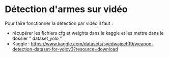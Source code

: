# Détection d'armes sur vidéo
Pour faire fonctionner la détection par vidéo il faut :
- récupérer les fichiers cfg et weights dans le kaggle et les mettre dans le dossier " dataset_yolo "
- Kaggle : https://www.kaggle.com/datasets/syedwajeeh19/weapon-detection-dataset-for-yolov3?resource=download

